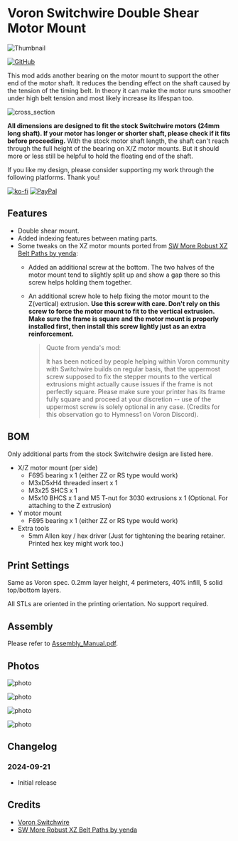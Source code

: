 # Voron Switchwire Double Shear Motor Mount

![Thumbnail](./Images/Thumbnail.jpg)

[![GitHub](https://img.shields.io/github/license/nhchiu/VoronMods)](https://github.com/nhchiu/VoronMods/blob/main/LICENSE)

This mod adds another bearing on the motor mount to support the other end of the motor shaft.
It reduces the bending effect on the shaft caused by the tension of the timing belt.
In theory it can make the motor runs smoother under high belt tension and most likely increase its lifespan too.

![cross_section](./Images/Cross_section.jpg)

**All dimensions are designed to fit the stock Switchwire motors (24mm long shaft). If your motor has longer or shorter shaft, please check if it fits before proceeding.**
With the stock motor shaft length, the shaft can't reach through the full height of the bearing on X/Z motor mounts. But it should more or less still be helpful to hold the floating end of the shaft.

If you like my design, please consider supporting my work through the following platforms. Thank you!

[![ko-fi](https://img.shields.io/badge/Ko--fi-F16061?style=for-the-badge&logo=ko-fi&logoColor=white)](https://ko-fi.com/H2H4FT4J7)
[![PayPal](https://img.shields.io/badge/PayPal-00457C?style=for-the-badge&logo=paypal&logoColor=white)](https://paypal.me/2nhchiu)

## Features

- Double shear mount.
- Added indexing features between mating parts.
- Some tweaks on the XZ motor mounts ported from [SW More Robust XZ Belt Paths by yenda](https://github.com/VoronDesign/VoronUsers/tree/main/printer_mods/yenda/vsw_more_robust_belt_paths):
  - Added an additional screw at the bottom. The two halves of the motor mount tend to slightly split up and show a gap there so this screw helps holding them together.
  - An additional screw hole to help fixing the motor mount to the Z(vertical) extrusion. **Use this screw with care. Don't rely on this screw to force the motor mount to fit to the vertical extrusion. Make sure the frame is square and the motor mount is properly installed first, then install this screw lightly just as an extra reinforcement.**

    > Quote from yenda's mod:
    >
    > It has been noticed by people helping within Voron community with Switchwire builds on regular basis,
    > that the uppermost screw supposed to fix the stepper mounts to the vertical extrusions might actually cause issues if the frame is not perfectly square.
    > Please make sure your printer has its frame fully square and proceed at your discretion -- use of the uppermost screw is solely optional in any case. (Credits for this observation go to Hymness1 on Voron Discord).

## BOM

Only additional parts from the stock Switchwire design are listed here.

- X/Z motor mount (per side)
  - F695 bearing x 1 (either ZZ or RS type would work)
  - M3xD5xH4 threaded insert x 1
  - M3x25 SHCS x 1
  - M5x10 BHCS x 1 and M5 T-nut for 3030 extrusions x 1 (Optional. For attaching to the Z extrusion)
- Y motor mount
  - F695 bearing x 1 (either ZZ or RS type would work)
- Extra tools
  - 5mm Allen key / hex driver (Just for tightening the bearing retainer. Printed hex key might work too.)

## Print Settings

Same as Voron spec. 0.2mm layer height, 4 perimeters, 40% infill, 5 solid top/bottom layers.

All STLs are oriented in the printing orientation. No support required.

## Assembly

Please refer to [Assembly_Manual.pdf](./Assembly_Manual.pdf).

## Photos

![photo](./Images/photo1.jpg)

![photo](./Images/photo2.jpg)

![photo](./Images/photo3.jpg)

![photo](./Images/photo4.jpg)

## Changelog

### 2024-09-21

- Initial release

## Credits

- [Voron Switchwire](https://github.com/VoronDesign/Voron-Switchwire)
- [SW More Robust XZ Belt Paths by yenda](https://github.com/VoronDesign/VoronUsers/tree/main/printer_mods/yenda/vsw_more_robust_belt_paths)
